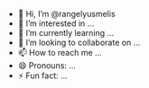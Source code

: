 - 👋 Hi, I’m @rangelyusmelis
- 👀 I’m interested in ...
- 🌱 I’m currently learning ...
- 💞️ I’m looking to collaborate on ...
- 📫 How to reach me ...
- 😄 Pronouns: ...
- ⚡ Fun fact: ...

<!---
rangelyusmelis/rangelyusmelis is a ✨ special ✨ repository because its `README.md` (this file) appears on your GitHub profile.
You can click the Preview link to take a look at your changes.
--->
